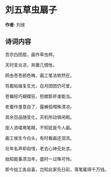 # 刘五草虫扇子

**作者**: 刘攽

## 诗词内容

吾宗白团扇，画作草虫样。

天时变炎凉，弃置几惆怅。

网虫苍苍颜色晦，画工笔法依然在。

剪裁帖缀复生光，白月团团仍可爱。

苍蝇轻巧蝴蝶狂，怒螳斮斧谁能当。

老蚕作茧意自了，露蝉孤嘒殊清凉。

其余百品随变化，天机所动俱闲暇。

座人咨嗟用笔精，不知犹是今人画。

画工侯生今白头，有时看画还泪流。

壮年名声却自惜，老去心神无处求。

始知能事须当年，盛时一过殊可怜。

即今拙工各自喜，岂知此家先日前，落笔辄得千万钱。

